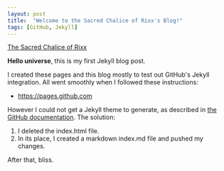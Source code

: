 ```yaml
---
layout: post
title:  "Welcome to the Sacred Chalice of Rixx's Blog!"
tags: [GitHub, Jekyll]
---
```

[The Sacred Chalice of Rixx](about)

**Hello universe**, this is my first Jekyll blog post.

I created these pages and this blog mostly to test out GitHub's Jekyll integration. All went smoothly when I followed these instructions:

* https://pages.github.com

However I could not get a Jekyll theme to generate, as described in [the GitHub documentation](https://help.github.com/en/articles/adding-a-jekyll-theme-to-your-github-pages-site-with-the-jekyll-theme-chooser). The solution:
1. I deleted the index.html file.
1. In its place, I created a markdown index.md file and pushed my changes.

After that, bliss. 